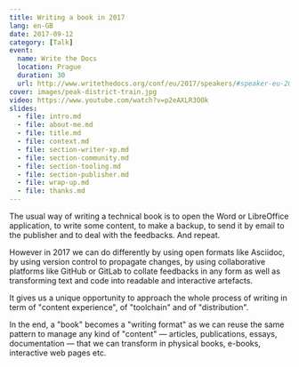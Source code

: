 ```yaml
---
title: Writing a book in 2017
lang: en-GB
date: 2017-09-12
category: [Talk]
event:
  name: Write the Docs
  location: Prague
  duration: 30
  url: http://www.writethedocs.org/conf/eu/2017/speakers/#speaker-eu-2017-thomas-parisot
cover: images/peak-district-train.jpg
video: https://www.youtube.com/watch?v=p2eAXLR3OOk
slides:
  - file: intro.md
  - file: about-me.md
  - file: title.md
  - file: context.md
  - file: section-writer-xp.md
  - file: section-community.md
  - file: section-tooling.md
  - file: section-publisher.md
  - file: wrap-up.md
  - file: thanks.md
---
```


The usual way of writing a technical book is to open the Word or LibreOffice application, to write some content, to make a backup, to send it by email to the publisher and to deal with the feedbacks. And repeat.

However in 2017 we can do differently by using open formats like Asciidoc, by using version control to propagate changes, by using collaborative platforms like GitHub or GitLab to collate feedbacks in any form as well as transforming text and code into readable and interactive artefacts.

It gives us a unique opportunity to approach the whole process of writing in term of "content experience", of "toolchain" and of "distribution".

In the end, a "book" becomes a "writing format" as we can reuse the same pattern to manage any kind of "content" — articles, publications, essays, documentation — that we can transform in physical books, e-books, interactive web pages etc.
